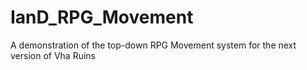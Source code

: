 # IanD_RPG_Movement
 A demonstration of the top-down RPG Movement system for the next version of Vha Ruins
